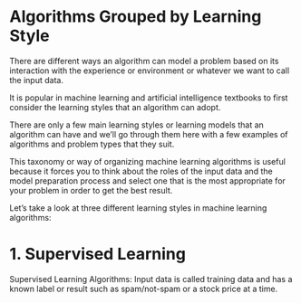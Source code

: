 # Algorithms Grouped by Learning Style

There are different ways an algorithm can model a problem based on its interaction with the experience or environment or whatever we want to call the input data.

It is popular in machine learning and artificial intelligence textbooks to first consider the learning styles that an algorithm can adopt.

There are only a few main learning styles or learning models that an algorithm can have and we’ll go through them here with a few examples of algorithms and problem types that they suit.

This taxonomy or way of organizing machine learning algorithms is useful because it forces you to think about the roles of the input data and the model preparation process and select one that is the most appropriate for your problem in order to get the best result.

Let’s take a look at three different learning styles in machine learning algorithms:

# 1. Supervised Learning

Supervised Learning Algorithms: Input data is called training data and has a known label or result such as spam/not-spam or a stock price at a time.
